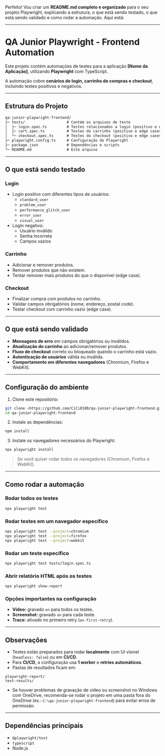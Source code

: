 Perfeito! Vou criar um **README.md completo e organizado** para o seu projeto Playwright, explicando a estrutura, o que está sendo testado, o que está sendo validado e como rodar a automação. Aqui está:

---


# QA Junior Playwright - Frontend Automation

Este projeto contém automações de testes para a aplicação **[Nome da Aplicação]**, utilizando **Playwright** com TypeScript.  

A automação cobre **cenários de login, carrinho de compras e checkout**, incluindo testes positivos e negativos.

---

## Estrutura do Projeto

```markdown
qa-junior-playwright-frontend/
├─ tests/                   # Contém os arquivos de teste
│  ├─ login.spec.ts         # Testes relacionados a login (positivo e negativo)
│  ├─ cart.spec.ts          # Testes do carrinho (positivo e edge cases)
│  └─ checkout.spec.ts      # Testes do checkout (positivo e edge cases)
├─ playwright.config.ts     # Configuração do Playwright
├─ package.json             # Dependências e scripts
└─ README.md                # Este arquivo
```

---

## O que está sendo testado

### **Login**
- Login positivo com diferentes tipos de usuários:
  - `standard_user`
  - `problem_user`
  - `performance_glitch_user`
  - `error_user`
  - `visual_user`
- Login negativo:
  - Usuário inválido
  - Senha incorreta
  - Campos vazios

### **Carrinho**
- Adicionar e remover produtos.
- Remover produtos que não existem.
- Tentar remover mais produtos do que o disponível (edge case).

### **Checkout**
- Finalizar compra com produtos no carrinho.
- Validar campos obrigatórios (nome, endereço, postal code).
- Testar checkout com carrinho vazio (edge case).

---

## O que está sendo validado

- **Mensagens de erro** em campos obrigatórios ou inválidos.
- **Atualização do carrinho** ao adicionar/remover produtos.
- **Fluxo de checkout** correto ou bloqueado quando o carrinho está vazio.
- **Autenticação de usuários** válida ou inválida.
- **Comportamento em diferentes navegadores** (Chromium, Firefox e WebKit).

---

## Configuração do ambiente

1. Clone este repositório:

```bash
git clone <https://github.com/CiCi0100/qa-junior-playwright-frontend.git>
cd qa-junior-playwright-frontend
````

2. Instale as dependências:

```bash
npm install
```

3. Instale os navegadores necessários do Playwright:

```bash
npx playwright install
```

> Se você quiser rodar todos os navegadores (Chromium, Firefox e WebKit).

---

## Como rodar a automação

### Rodar todos os testes

```bash
npx playwright test
```

### Rodar testes em um navegador específico

```bash
npx playwright test --project=chromium
npx playwright test --project=firefox
npx playwright test --project=webkit
```

### Rodar um teste específico

```bash
npx playwright test tests/login.spec.ts
```

### Abrir relatório HTML após os testes

```bash
npx playwright show-report
```

### Opções importantes na configuração

* **Vídeo:** gravado `on` para todos os testes.
* **Screenshot:** gravado `on` para cada teste.
* **Trace:** ativado no primeiro retry (`on-first-retry`).

---

## Observações

* Testes estão preparados para rodar **localmente** com UI visível (`headless: false`) ou em **CI/CD**.
* Para **CI/CD**, a configuração usa **1 worker** e **retries automáticos**.
* Pastas de resultados ficam em:

```
playwright-report/
test-results/
```

* Se houver problemas de gravação de vídeo ou screenshot no Windows com OneDrive, recomenda-se rodar o projeto em uma pasta fora do OneDrive (ex.: `C:\qa-junior-playwright-frontend`) para evitar erros de permissão.

---

## Dependências principais

* `@playwright/test`
* `typescript`
* Node.js

